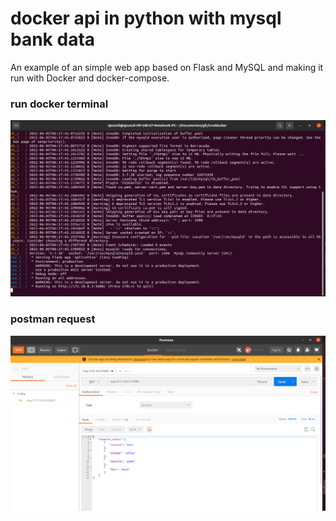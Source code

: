 # docker api in python with mysql bank data
An example of  an simple web app based on Flask and MySQL and making it run with Docker and docker-compose.

### run docker terminal
![alt text](docker-run.png)

### postman request
![alt text](requesta_postman.png)
